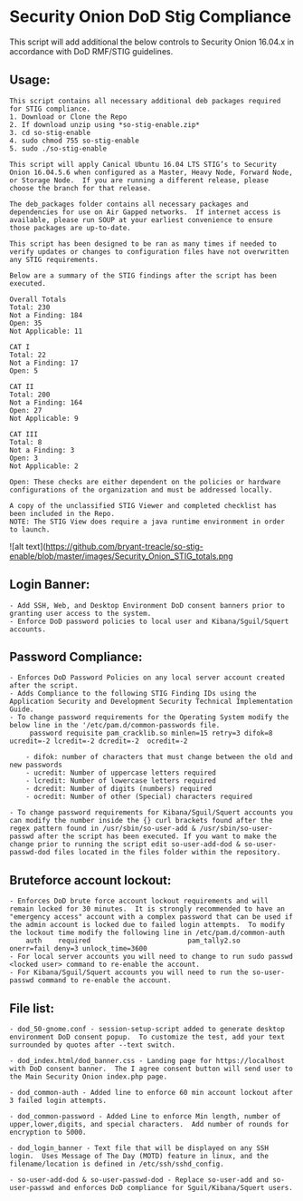 # Security Onion DoD Stig Compliance
This script will add additional the below controls to Security Onion 16.04.x in accordance with DoD RMF/STIG guidelines.  

## Usage:
    This script contains all necessary additional deb packages required for STIG compliance.  
    1. Download or Clone the Repo
    2. If download unzip using *so-stig-enable.zip*
    3. cd so-stig-enable
    4. sudo chmod 755 so-stig-enable
    5. sudo ./so-stig-enable
    
    This script will apply Canical Ubuntu 16.04 LTS STIG’s to Security Onion 16.04.5.6 when configured as a Master, Heavy Node, Forward Node, or Storage Node.  If you are running a different release, please choose the branch for that release.  
    
    The deb_packages folder contains all necessary packages and dependencies for use on Air Gapped networks.  If internet access is available, please run SOUP at your earliest convenience to ensure those packages are up-to-date.
    
    This script has been designed to be ran as many times if needed to verify updates or changes to configuration files have not overwritten any STIG requirements.
    
    Below are a summary of the STIG findings after the script has been executed.

    Overall Totals
    Total: 230
    Not a Finding: 184
    Open: 35
    Not Applicable: 11

    CAT I
    Total: 22
    Not a Finding: 17
    Open: 5

    CAT II
    Total: 200
    Not a Finding: 164
    Open: 27
    Not Applicable: 9

    CAT III
    Total: 8
    Not a Finding: 3
    Open: 3
    Not Applicable: 2

    Open: These checks are either dependent on the policies or hardware configurations of the organization and must be addressed locally.

    A copy of the unclassified STIG Viewer and completed checklist has been included in the Repo.  
    NOTE: The STIG View does require a java runtime environment in order to launch.  

![alt text](https://github.com/bryant-treacle/so-stig-enable/blob/master/images/Security_Onion_STIG_totals.png
## Login Banner:
    - Add SSH, Web, and Desktop Environment DoD consent banners prior to granting user access to the system.
    - Enforce DoD password policies to local user and Kibana/Sguil/Squert accounts.

## Password Compliance:
    - Enforces DoD Password Policies on any local server account created after the script.
    - Adds Compliance to the following STIG Finding IDs using the Application Security and Development Security Technical Implementation Guide.
    - To change password requirements for the Operating System modify the below line in the '/etc/pam.d/common-passwords file.
         password requisite pam_cracklib.so minlen=15 retry=3 difok=8 ucredit=-2 lcredit=-2 dcredit=-2  ocredit=-2

        - difok: number of characters that must change between the old and new passwords
        - ucredit: Number of uppercase letters required
        - lcredit: Number of lowercase letters required
        - dcredit: Number of digits (numbers) required
        - ocredit: Number of other (Special) characters required
    
    - To change password requirements for Kibana/Sguil/Squert accounts you can modify the number inside the {} curl brackets found after the regex pattern found in /usr/sbin/so-user-add & /usr/sbin/so-user-passwd after the script has been executed. If you want to make the change prior to running the script edit so-user-add-dod & so-user-passwd-dod files located in the files folder within the repository.
    
## Bruteforce account lockout:
    - Enforces DoD brute force account lockout requirements and will remain locked for 30 minutes.  It is strongly recommended to have an "emergency access" account with a complex password that can be used if the admin account is locked due to failed login attempts.  To modify the lockout time modify the following line in /etc/pam.d/common-auth
        auth    required                        pam_tally2.so    onerr=fail deny=3 unlock_time=3600
    - For local server accounts you will need to change to run sudo passwd <locked user> command to re-enable the account.
    - For Kibana/Sguil/Squert accounts you will need to run the so-user-passwd command to re-enable the account.
       
## File list:

    - dod_50-gnome.conf - session-setup-script added to generate desktop environment DoD consent popup.  To customize the test, add your text surrounded by quotes after --text switch.

    - dod_index.html/dod_banner.css - Landing page for https://localhost with DoD consent banner.  The I agree consent button will send user to the Main Security Onion index.php page.

    - dod_common-auth - Added line to enforce 60 min account lockout after 3 failed login attempts.  

    - dod_common-password - Added Line to enforce Min length, number of upper,lower,digits, and special characters.  Add number of rounds for encryption to 5000.

    - dod_login_banner - Text file that will be displayed on any SSH login.  Uses Message of The Day (MOTD) feature in linux, and the filename/location is defined in /etc/ssh/sshd_config.

    - so-user-add-dod & so-user-passwd-dod - Replace so-user-add and so-user-passwd and enforces DoD compliance for Sguil/Kibana/Squert users.


